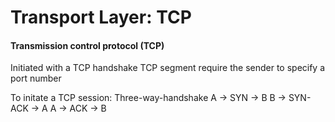 #  Transport Layer: TCP

#### Transmission control protocol (TCP)

Initiated with a TCP handshake
TCP segment require the sender to specify a port number

To initate a TCP session:
Three-way-handshake
A -> SYN -> B
B -> SYN-ACK -> A
A -> ACK -> B